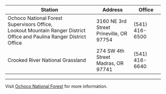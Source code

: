 Station | Address | Office
--- | --- | ---
Ochoco National Forest Supervisors Office, <br>Lookout Mountain Ranger District Office and Paulina Ranger District Office | 3160 NE 3rd Street <br> Prineville, OR 97754 | (541) 416-6500
Crooked River National Grassland | 274 SW 4th Street <br> Madras, OR 97741 | (541) 416-6640

***

Visit [Ochoco National Forest](https://www.fs.usda.gov/ochoco/) for more information.
